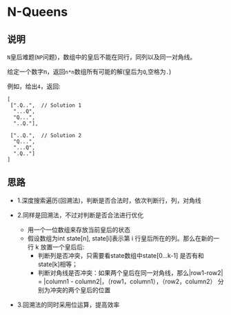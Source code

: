 # N-Queens

## 说明

`N`皇后难题(`NP`问题)，数组中的皇后不能在同行，同列以及同一对角线。

给定一个数字n，返回`n*n`数组所有可能的解(皇后为`Q`,空格为`.`)

例如，给出`4`，返回:

```
[
 [".Q..",  // Solution 1
  "...Q",
  "Q...",
  "..Q."],

 ["..Q.",  // Solution 2
  "Q...",
  "...Q",
  ".Q.."]
]
```

## 思路

- 1.深度搜索遍历(回溯法)，判断是否合法时，依次判断行，列，对角线

- 2.同样是回溯法，不过对判断是否合法进行优化
	* 用一个一位数组来存放当前皇后的状态
	* 假设数组为int state[n], state[i]表示第 i 行皇后所在的列。那么在新的一行 k 放置一个皇后后:
		* 判断列是否冲突，只需要看state数组中state[0…k-1] 是否有和state[k]相等；
		* 判断对角线是否冲突：如果两个皇后在同一对角线，那么|row1-row2| = |column1 - column2|，（row1，column1），（row2，column2）
			分别为冲突的两个皇后的位置
			
- 3.回溯法的同时采用位运算，提高效率